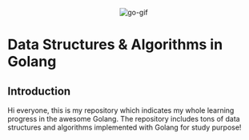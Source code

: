 <p align="center">
<img alt="go-gif" src="https://media.giphy.com/media/AGqeHzNwvq9wKRXGdq/giphy.gif" /></p>

# Data Structures & Algorithms in Golang

## Introduction

Hi everyone, this is my repository which indicates my whole learning progress in the awesome Golang. The repository includes tons of data structures and algorithms implemented with Golang for study purpose!

